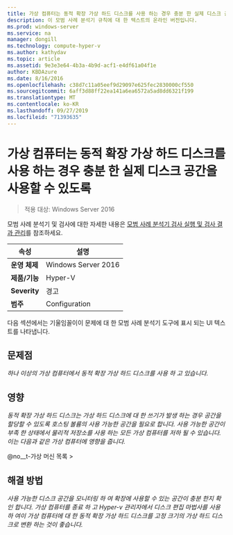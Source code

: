 ```yaml
---
title: 가상 컴퓨터는 동적 확장 가상 하드 디스크를 사용 하는 경우 충분 한 실제 디스크 공간을 사용할 수 있도록
description: 이 모범 사례 분석기 규칙에 대 한 텍스트의 온라인 버전입니다.
ms.prod: windows-server
ms.service: na
manager: dongill
ms.technology: compute-hyper-v
ms.author: kathydav
ms.topic: article
ms.assetid: 9e3e3e64-4b3a-4b9d-acf1-e4df61a04f1e
author: KBDAzure
ms.date: 8/16/2016
ms.openlocfilehash: c38d7c11a05eef9d29097e625fec2830000cf550
ms.sourcegitcommit: 6aff3d88ff22ea141a6ea6572a5ad8dd6321f199
ms.translationtype: MT
ms.contentlocale: ko-KR
ms.lasthandoff: 09/27/2019
ms.locfileid: "71393635"
---
```

# <a name="ensure-sufficient-physical-disk-space-is-available-when-virtual-machines-use-dynamically-expanding-virtual-hard-disks"></a>가상 컴퓨터는 동적 확장 가상 하드 디스크를 사용 하는 경우 충분 한 실제 디스크 공간을 사용할 수 있도록

>적용 대상: Windows Server 2016

모범 사례 분석기 및 검사에 대한 자세한 내용은 [모범 사례 분석기 검사 실행 및 검사 결과 관리](https://go.microsoft.com/fwlink/p/?LinkID=223177)를 참조하세요.  
  
|속성|설명|  
|-|-|  
|**운영 체제**|Windows Server 2016|  
|**제품/기능**|Hyper-V|  
|**Severity**|경고|  
|**범주**|Configuration|  
  
다음 섹션에서는 기울임꼴이이 문제에 대 한 모범 사례 분석기 도구에 표시 되는 UI 텍스트를 나타냅니다.  
  
## <a name="issue"></a>문제점  
*하나 이상의 가상 컴퓨터에서 동적 확장 가상 하드 디스크를 사용 하 고 있습니다.*  
  
## <a name="impact"></a>영향  
*동적 확장 가상 하드 디스크는 가상 하드 디스크에 대 한 쓰기가 발생 하는 경우 공간을 할당할 수 있도록 호스팅 볼륨의 사용 가능한 공간을 필요로 합니다. 사용 가능한 공간이 부족 한 상태에서 물리적 저장소를 사용 하는 모든 가상 컴퓨터를 저하 될 수 있습니다. 이는 다음과 같은 가상 컴퓨터에 영향을 줍니다.*  
  
@no__t-가상 머신 목록 >  
  
## <a name="resolution"></a>해결 방법  
*사용 가능한 디스크 공간을 모니터링 하 여 확장에 사용할 수 있는 공간이 충분 한지 확인 합니다. 가상 컴퓨터를 종료 하 고 Hyper-v 관리자에서 디스크 편집 마법사를 사용 하 여이 가상 컴퓨터에 대 한 동적 확장 가상 하드 디스크를 고정 크기의 가상 하드 디스크로 변환 하는 것이 좋습니다.*  
  


